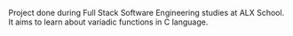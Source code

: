 Project done during Full Stack Software Engineering studies at ALX  School. It aims to learn about variadic functions in C language.

